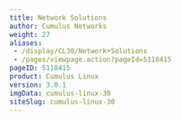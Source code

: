 ```yaml
---
title: Network Solutions
author: Cumulus Networks
weight: 27
aliases:
 - /display/CL30/Network+Solutions
 - /pages/viewpage.action?pageId=5118415
pageID: 5118415
product: Cumulus Linux
version: 3.0.1
imgData: cumulus-linux-30
siteSlug: cumulus-linux-30
---
```

<article id="html-search-results" class="ht-content" style="display: none;">

</article>

<footer id="ht-footer">

</footer>
